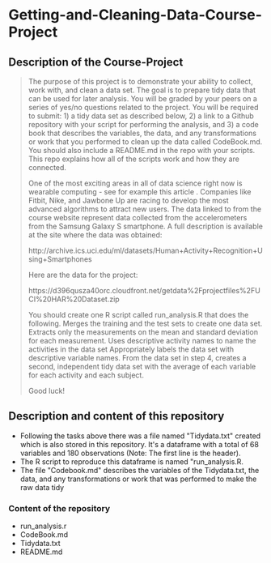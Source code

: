 # Getting-and-Cleaning-Data-Course-Project 
## Description of the Course-Project
<blockquote>
<p>The purpose of this project is to demonstrate your ability to collect, work with, and clean a data set. The goal is to prepare tidy data that can be used for later analysis. You will be graded by your peers on a series of yes/no questions related to the project. You will be required to submit: 1) a tidy data set as described below, 2) a link to a Github repository with your script for performing the analysis, and 3) a code book that describes the variables, the data, and any transformations or work that you performed to clean up the data called CodeBook.md. You should also include a README.md in the repo with your scripts. This repo explains how all of the scripts work and how they are connected.  </p>

<p>One of the most exciting areas in all of data science right now is wearable computing - see for example this article . Companies like Fitbit, Nike, and Jawbone Up are racing to develop the most advanced algorithms to attract new users. The data linked to from the course website represent data collected from the accelerometers from the Samsung Galaxy S smartphone. A full description is available at the site where the data was obtained:  </p>

<p>http://archive.ics.uci.edu/ml/datasets/Human+Activity+Recognition+Using+Smartphones  </p>

<p>Here are the data for the project:  </p>

<p>https://d396qusza40orc.cloudfront.net/getdata%2Fprojectfiles%2FUCI%20HAR%20Dataset.zip  </p>

<p> You should create one R script called run_analysis.R that does the following. 
Merges the training and the test sets to create one data set.
Extracts only the measurements on the mean and standard deviation for each measurement. 
Uses descriptive activity names to name the activities in the data set
Appropriately labels the data set with descriptive variable names. 
From the data set in step 4, creates a second, independent tidy data set with the average of each variable for each activity and each subject. </p>

<p>Good luck! </p>
</blockquote>

## Description and content of this repository ##

* Following the tasks above there was a file named "Tidydata.txt" created which is also stored in this repository. It's a dataframe with a total of 68 variables and 180 observations (Note: The first line is the header). 
* The R script to reproduce this dataframe is named "run_analysis.R. 
* The file "Codebook.md" describes the variables of the Tidydata.txt, the data, and any transformations or work that was performed to make the raw data tidy 

### Content of the repository ###
* run_analysis.r
* CodeBook.md
* Tidydata.txt
* README.md


